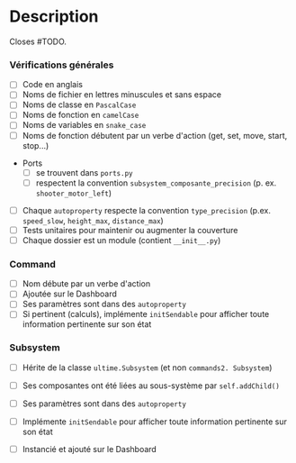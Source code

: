 # Description
<!--- Fais un résumé de ce que tu as ajouté. -->
Closes #TODO. 

### Vérifications générales
- [ ] Code en anglais
- [ ] Noms de fichier en lettres minuscules et sans espace
- [ ] Noms de classe en `PascalCase`
- [ ] Noms de fonction en `camelCase`
- [ ] Noms de variables en `snake_case`
- [ ] Noms de fonction débutent par un verbe d'action (get, set, move, start,
  stop...)
- Ports
  - [ ] se trouvent dans `ports.py`
  - [ ] respectent la convention `subsystem_composante_precision` (p. ex. 
    `shooter_motor_left`)
- [ ] Chaque `autoproperty` respecte la convention `type_precision` (p.ex. 
  `speed_slow`, `height_max`, `distance_max`)
- [ ] Tests unitaires pour maintenir ou augmenter la couverture
- [ ] Chaque dossier est un module (contient `__init__.py`)

### Command
- [ ] Nom débute par un verbe d'action
- [ ] Ajoutée sur le Dashboard
- [ ] Ses paramètres sont dans des `autoproperty`
- [ ] Si pertinent (calculs), implémente `initSendable` pour afficher toute 
  information pertinente sur son état

### Subsystem
- [ ] Hérite de la classe `ultime.Subsystem` (et non `commands2.
Subsystem`)
- [ ] Ses composantes ont été liées au sous-système par `self.addChild()`
- [ ] Ses paramètres sont dans des `autoproperty`
- [ ] Implémente `initSendable` pour afficher toute information pertinente 
  sur son état
- [ ] Instancié et ajouté sur le Dashboard

